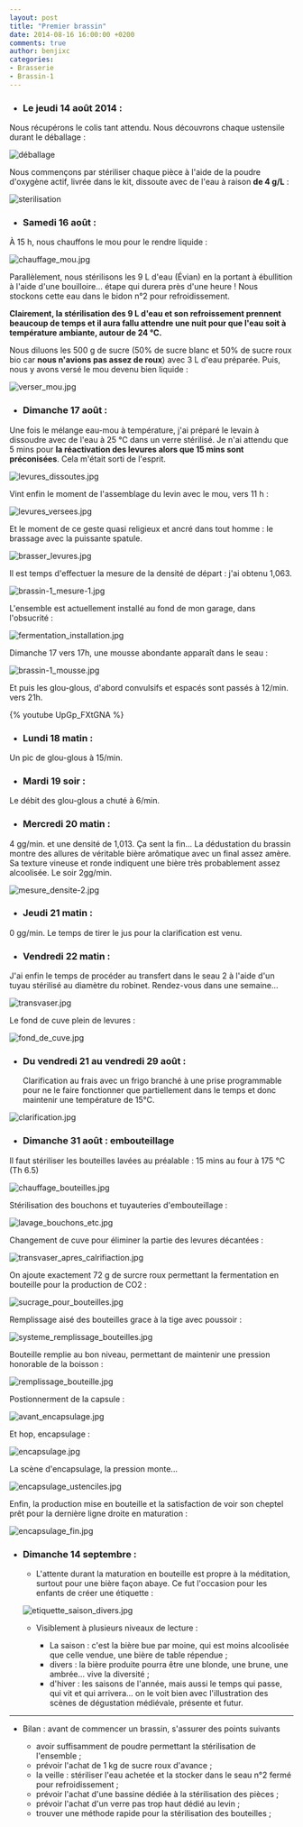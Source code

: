 ```yaml
---
layout: post
title: "Premier brassin"
date: 2014-08-16 16:00:00 +0200
comments: true
author: benjixc
categories: 
- Brasserie
- Brassin-1
---
```



* ### Le jeudi 14 août 2014 : ###

Nous récupérons le colis tant attendu. Nous découvrons chaque ustensile durant le déballage :

![déballage](/images/brassin1/debalage.jpg)

Nous commençons par stériliser chaque pièce à l'aide de la poudre d'oxygène actif, livrée dans le kit, dissoute avec de l'eau à raison **de 4 g/L** :

![sterilisation](/images/brassin1/sterilisation.jpg)

*  ### Samedi 16 août :  ###

À 15 h, nous chauffons le mou pour le rendre liquide :

![chauffage_mou.jpg](/images/brassin1/chauffage_mou.jpg)

Parallèlement, nous stérilisons les 9 L d'eau (Évian) en la portant à ébullition à l'aide d'une bouilloire... étape qui durera près d'une heure !
Nous stockons cette eau dans le bidon n°2 pour refroidissement.

**Clairement, la stérilisation des 9 L d'eau et son refroissement prennent beaucoup de temps et il aura fallu attendre une nuit pour que l'eau soit à température ambiante, autour de 24 °C.**

Nous diluons les 500 g de sucre (50% de sucre blanc et 50% de sucre roux bio car **nous n'avions pas assez de roux**) avec 3 L d'eau préparée. Puis, nous y avons versé le mou devenu bien liquide :

![verser_mou.jpg](/images/brassin1/verser_mou.jpg)

*  ### Dimanche 17 août : ###

Une fois le mélange eau-mou à température, j'ai préparé le levain à dissoudre avec de l'eau à 25 °C dans un verre stérilisé. Je n'ai attendu que 5 mins pour **la réactivation des levures alors que 15 mins sont préconisées**. Cela m'était sorti de l'esprit.


![levures_dissoutes.jpg](/images/brassin1/levures_dissoutes.jpg)

Vint enfin le moment de l'assemblage du levin avec le mou, vers 11 h :

![levures_versees.jpg](/images/brassin1/levures_versees.jpg)

Et le moment de ce geste quasi religieux et ancré dans tout homme : le brassage avec la puissante spatule.

![brasser_levures.jpg](/images/brassin1/brasser_levures.jpg)

Il est temps d'effectuer la mesure de la densité de départ : j'ai obtenu 1,063.

![brassin-1_mesure-1.jpg](/images/brassin1/brassin-1_mesure-1.jpg)

L'ensemble est actuellement installé au fond de mon garage, dans l'obsucrité :

![fermentation_installation.jpg](/images/brassin1/fermentation_installation.jpg)

Dimanche 17 vers 17h, une mousse abondante apparaît dans le seau :

![brassin-1_mousse.jpg](/images/brassin1/brassin-1_mousse.jpg)

Et puis les glou-glous, d'abord convulsifs et espacés sont passés à 12/min. vers 21h.

{% youtube  UpGp_FXtGNA %}

*  ### Lundi 18 matin : ###

Un pic de glou-glous à 15/min.

*  ### Mardi 19 soir : ###

Le débit des glou-glous a chuté à 6/min.

*  ### Mercredi 20 matin : ###

4 gg/min. et une densité de 1,013. Ça sent la fin...
La dédustation du brassin montre des allures de véritable bière arômatique avec un final assez amère. Sa texture vineuse et ronde indiquent une bière très probablement assez alcoolisée. Le soir 2gg/min.

![mesure_densite-2.jpg](/images/brassin1/mesure_densite-2.jpg)

*  ### Jeudi 21 matin : ###

0 gg/min. Le temps de tirer le jus pour la clarification est venu.

*  ### Vendredi 22 matin : ###

J'ai enfin le temps de procéder au transfert dans le seau 2 à l'aide d'un tuyau stérilisé au diamètre du robinet. Rendez-vous dans une semaine...

![transvaser.jpg](/images/brassin1/transvaser.jpg)

Le fond de cuve plein de levures :

![fond_de_cuve.jpg](/images/brassin1/fond_de_cuve.jpg)

* ### Du vendredi 21 au vendredi 29 août : ###
  Clarification au frais avec un frigo branché à une prise programmable pour ne le faire fonctionner que partiellement dans le temps et donc maintenir une température de 15°C.

![clarification.jpg](/images/brassin1/clarification.jpg)



* ### Dimanche 31 août : embouteillage ###

Il faut stériliser les bouteilles lavées au préalable : 15 mins au four à 175 °C (Th 6.5)

![chauffage_bouteilles.jpg](/images/brassin1/chauffage_bouteilles.jpg)

Stérilisation des bouchons et tuyauteries d'embouteillage :

![lavage_bouchons_etc.jpg](/images/brassin1/lavage_bouchons_etc.jpg)

Changement de cuve pour éliminer la partie des levures décantées :

![transvaser_apres_calrifiaction.jpg](/images/brassin1/transvaser_apres_calrifiaction.jpg)

On ajoute exactement 72 g de surcre roux permettant la fermentation en bouteille pour la production de CO2 :

![sucrage_pour_bouteilles.jpg](/images/brassin1/sucrage_pour_bouteilles.jpg)

Remplissage aisé des bouteilles grace à la tige avec poussoir :

![systeme_remplissage_bouteilles.jpg](/images/brassin1/systeme_remplissage_bouteilles.jpg)

Bouteille remplie au bon niveau, permettant de maintenir une pression honorable de la boisson :

![remplissage_bouteille.jpg](/images/brassin1/remplissage_bouteille.jpg)

Postionnerment de la capsule :

![avant_encapsulage.jpg](/images/brassin1/avant_encapsulage.jpg)

Et hop, encapsulage :

![encapsulage.jpg](/images/brassin1/encapsulage.jpg)

La scène d'encapsulage, la pression monte...

![encapsulage_ustenciles.jpg](/images/brassin1/encapsulage_ustenciles.jpg)

Enfin, la production mise en bouteille et la satisfaction de voir son cheptel prêt pour la dernière ligne droite en maturation :

![encapsulage_fin.jpg](/images/brassin1/encapsulage_fin.jpg)

*  ### Dimanche 14 septembre : ###
    * L'attente durant la maturation en bouteille est propre à la méditation, surtout pour une bière façon abaye. Ce fut l'occasion pour les enfants de créer une étiquette :

    ![etiquette_saison_divers.jpg](/images/brassin1/etiquette_saison_divers.jpg)

   * Visiblement à plusieurs niveaux de lecture :

       - La saison : c'est la bière bue par moine, qui est moins alcoolisée que celle vendue, une bière de table répendue ;
       - divers : la bière produite pourra être une blonde, une brune, une ambrée... vive la diversité ;
       - d'hiver : les saisons de l'année, mais aussi le temps qui passe, qui vit et qui arrivera... on le voit bien avec l'illustration des scènes de dégustation médiévale, présente et futur.

* * * *

* Bilan : avant de commencer un brassin, s'assurer des points suivants

    * avoir suffisamment de poudre permettant la stérilisation de l'ensemble ;
    * prévoir l'achat de 1 kg de sucre roux d'avance ;
    * la veille : stériliser l'eau achetée et la stocker dans le seau n°2 fermé pour refroidissement ;
    * prévoir l'achat d'une bassine dédiée à la stérilisation des pièces ;
    * prévoir l'achat d'un verre pas trop haut dédié au levin ;
    * trouver une méthode rapide pour la stérilisation des bouteilles ;

